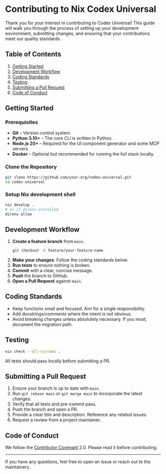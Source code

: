 # Contributing to Nix Codex Universal

Thank you for your interest in contributing to Codex Universal! This guide will walk you through the process of setting up your development environment, submitting changes, and ensuring that your contributions meet our quality standards.

## Table of Contents

1. [Getting Started](#getting-started)
1. [Development Workflow](#development-workflow)
1. [Coding Standards](#coding-standards)
1. [Testing](#testing)
1. [Submitting a Pull Request](#submitting-a-pull-request)
1. [Code of Conduct](#code-of-conduct)

## Getting Started

### Prerequisites

- **Git** – Version control system.
- **Python 3.10+** – The core CLI is written in Python.
- **Node.js 20+** – Required for the UI component generator and some MCP servers.
- **Docker** – Optional but recommended for running the full stack locally.

### Clone the Repository

```bash
git clone https://github.com/your-org/codex-universal.git
cd codex-universal
```

### Setup Nix development shell

```bash
nix develop .
# or if direnv installed
direnv allow
```

## Development Workflow

1. **Create a feature branch** from `main`.
   ```bash
   git checkout -b feature/your-feature-name
   ```
1. **Make your changes**. Follow the coding standards below.
1. **Run tests** to ensure nothing is broken.
1. **Commit** with a clear, concise message.
1. **Push** the branch to GitHub.
1. **Open a Pull Request** against `main`.

## Coding Standards

- Keep functions small and focused. Aim for a single responsibility.
- Add docstrings/comments where the intent is not obvious.
- Avoid breaking changes unless absolutely necessary. If you must, document the migration path.

## Testing

```bash
nix check --all-systems .
```

All tests should pass locally before submitting a PR.

## Submitting a Pull Request

1. Ensure your branch is up to date with `main`.
1. Run `git rebase main` or `git merge main` to incorporate the latest changes.
1. Verify that all tests and pre-commit pass.
1. Push the branch and open a PR.
1. Provide a clear title and description. Reference any related issues.
1. Request a review from a project maintainer.

## Code of Conduct

We follow the [Contributor Covenant](https://www.contributor-covenant.org/) 2.0. Please read it before contributing.

______________________________________________________________________

If you have any questions, feel free to open an issue or reach out to the maintainers.
